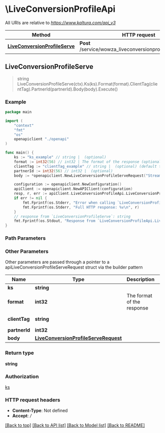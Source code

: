 # \LiveConversionProfileApi

All URIs are relative to *https://www.kaltura.com/api_v3*

Method | HTTP request | Description
------------- | ------------- | -------------
[**LiveConversionProfileServe**](LiveConversionProfileApi.md#LiveConversionProfileServe) | **Post** /service/wowza_liveconversionprofile/action/serve | 



## LiveConversionProfileServe

> string LiveConversionProfileServe(ctx).Ks(ks).Format(format).ClientTag(clientTag).PartnerId(partnerId).Body(body).Execute()





### Example

```go
package main

import (
    "context"
    "fmt"
    "os"
    openapiclient "./openapi"
)

func main() {
    ks := "ks_example" // string |  (optional)
    format := int32(56) // int32 | The format of the response (optional)
    clientTag := "clientTag_example" // string |  (optional) (default to "devkcom")
    partnerId := int32(56) // int32 |  (optional)
    body := *openapiclient.NewLiveConversionProfileServeRequest("StreamName_example") // LiveConversionProfileServeRequest |  (optional)

    configuration := openapiclient.NewConfiguration()
    apiClient := openapiclient.NewAPIClient(configuration)
    resp, r, err := apiClient.LiveConversionProfileApi.LiveConversionProfileServe(context.Background()).Ks(ks).Format(format).ClientTag(clientTag).PartnerId(partnerId).Body(body).Execute()
    if err != nil {
        fmt.Fprintf(os.Stderr, "Error when calling `LiveConversionProfileApi.LiveConversionProfileServe``: %v\n", err)
        fmt.Fprintf(os.Stderr, "Full HTTP response: %v\n", r)
    }
    // response from `LiveConversionProfileServe`: string
    fmt.Fprintf(os.Stdout, "Response from `LiveConversionProfileApi.LiveConversionProfileServe`: %v\n", resp)
}
```

### Path Parameters



### Other Parameters

Other parameters are passed through a pointer to a apiLiveConversionProfileServeRequest struct via the builder pattern


Name | Type | Description  | Notes
------------- | ------------- | ------------- | -------------
 **ks** | **string** |  | 
 **format** | **int32** | The format of the response | 
 **clientTag** | **string** |  | [default to &quot;devkcom&quot;]
 **partnerId** | **int32** |  | 
 **body** | [**LiveConversionProfileServeRequest**](LiveConversionProfileServeRequest.md) |  | 

### Return type

**string**

### Authorization

[ks](../README.md#ks)

### HTTP request headers

- **Content-Type**: Not defined
- **Accept**: */*

[[Back to top]](#) [[Back to API list]](../README.md#documentation-for-api-endpoints)
[[Back to Model list]](../README.md#documentation-for-models)
[[Back to README]](../README.md)

